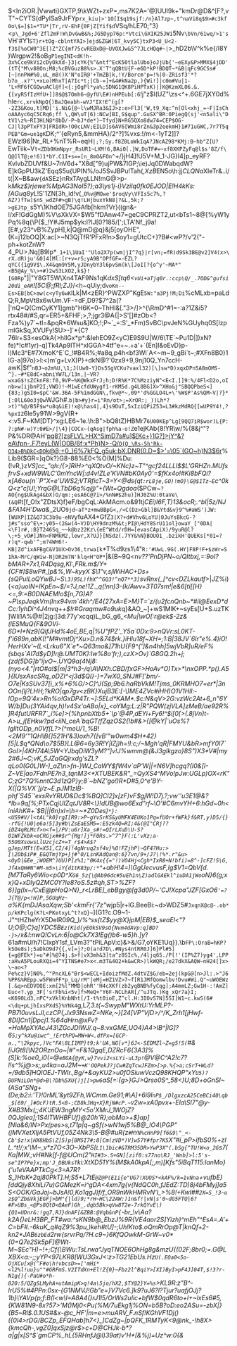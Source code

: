 $<In2iOR.|Vwwti}GXTP,9\kWZt+zxP=,ms7K2A='@]UUl9k+"kmDr@D&^[F?,vT"~CYTS(dPylSa9JrFYp`rx_kiu|>'1O[I$q19sjf:/n}Al7zp~,t^naVi8q$9>#c3kf0o\$=]$1=*TU*|Tr,rV-EhF{0FjZ[Yif$d`VSq/hLE70;"3}<`p\_Jgd+6'Zfl2mF!W\DvGwB&%;JG5Dyp76p:*Vtci\GXIK25JW1`5Nv`\bVn/61wq/>1's`VH'#Y1`ST}r+tOg-cblntYAI>]ejd&Z&W]6T_kvy5C}txP3<U_U<2-f3$[%oCW0^3E[)Z"ZC{mf75cvREBxD@~UVOXJw&5^7JLcHQq#~|`>_hD2b\V^k%e{/I8Y)Wrgpw2!&oB`gP1egINI<dK!h-3x%Cce9kVi2cDyOkXd-}3|cYK{%^&ntf^EcK50tlalUbo}oJjUb{'~eEXy&P>MMX$4jDD'(tT{"M\v88On;M8;%cBVGuzB8%s>.X'T"qQBtU{F-e6D*kP!BDQT~*&B|qFc9GCSs#[~|nnPW#%0,uL_m8()X'N"oIR@'+TmZB|k,!Y/Borcm'p=!%|0-ZRisf3'*?b7o_.x?"\+xLo)MhxT|A7Ic*t;|Cb-=]+&4#kNa2p,){Wi!]|c0m#Vu|1-'L+MF6fCGQwuACl@f]<{:jOgPl*ya%;SDNG1QK8PiHPTxK)|]K@KzmXL06.&.{[vyRSfIzMfU+]]8$@$7Omh6~@yfU\E#)nHPEub[:6`\!j"z$l(UZ"\zs<^+.6GE7jXY0d%hle`rc,xrvkNpQ{)BaJQeabh-wVJ"IX!E^(g[?-2Z3&Kou,t[MD['i.NiG{@~l\wMJRa3&IJ>z:e>Fl3['W,t9_Xq:^n[Ol<xhj_=~F|IsChoAAAyc6qC5CRq6;ff_\,QW\uT|6):NCw]BI,S$qup".GuSX^BR:0PiegQ(sj'<n5ali\"DtV1\z%~RI3HLN@*8bD/-P~bJ*de*)~Tfyd}N+RG5QXo8dw74=CEP$OG-CJ|l3pPTxFY3|FRIdR>!O0cLNV;EILD]s6AV6[Wmi8rZn&3p2eekmH}1#71uGWC,7r7T5qPEB"Gm=ue1gK`DK;^'{eRyn5,&mmHA}/2^?]%vxs:!/m<-1yT2]]?EWzl96|Nr_RL+%nT%R~eqH`|;?;Sy.f8Z0LoWkIqA?JNcAZ98*KMj:B~hb"Z[U?`EwTiik~V`t<ZDb9KmNpyr_RsUR1~LXM!6,BAi0[.}W,DoTF#=~xf8XKPZyFq@l$s'8Z/f\Q@]lT@;e!6)1*bY.C1I+s==[n_8mO&FOn^`+/}jH4]!U5V+M_1-JG}I4]p_eyRF?KvlvbZDUVf&U~7nV6d+"X8d["9)ujPW&7IGP;\ie)Jq0DWabqdW?E]kGpPU3kZ'EqqS5u{UPIN%/oJ5SvJBPu!Tah(,$XzB$EN5o\h:jj$CLQNa$XIeTr&..i/t(|X~B&aw`{dA`SEz}nRxTAygLLN!mG@>p-k*Mkz$)rjewe%MpAG3NoI5?};a3\ys1j-i}VziIq0fk0EJOD|E!H4kKs:[AGuq8y*L!S'1ZN[3h_id!v(_`O%v@MOwe'$roqVy\VFIs5c7%,?AZ?)fTw)$nS_wdZF#>gB)\q!LHjbuxYkN8|?&L,5k;?>gEJtp_`s5Y\1KhdOE75JGAfb[hkm?Vr}((gn&-I/xF!GdGgM)%V\sXkVX=\$W5"fDAnw47=geC9CPRZT2,ut<bTs1~8@[%yW1yPq%8q{\P{$_!Y#J5mp$yk:l?IJ[0?185/[';LTA'Nf_j9a![E#,y23^vB%ZypH],k|Q@mD@q}&j5[oyOHE",(K=j12bOQ|X:ac[>~N3QjTfR'PFxR!n>$oy1=gUtcC+}?B#<wP?/v'2("-ph+kotZnW?4_PU>.Nq[B9Ip*`_1+1\1UaI'"Ulo2X7p(wm|jI^7q}|r[vn;=fR)d9Sk3BE@v2]V4(x>\rX.dR)ju'&0]4[Ml:[r+v=rS;yA9B"OPfGF=-EZL?qYC({1g9V$\.X4&qm9Y5M,yJDnybY3l6pvSm(k\[JoI[?{o^y'~MA*"<B5@Ay_%\>+#)2wS3LXO2,k$}![G0Rp`"]|"Y8GT5W\Xn4TAF9Ns1qK*dxS[tq6<`vUi+aTjq0r.:ccp\Q/_.7OD&^gufsi20di_eAR`![5C@;fRl;ZJ}*/<h~qUiy;d`voKn--Es>EB[bC>aw(c<yTy6wK`ILk|M<zER}^PWZXP"KgE`5W:"a3Pj!M;Di`%cMLxb=paLdQ;R,MpVt8x6wUm.VF-=dF,D9?$7^2a(?|'nQ=Q(CmCyKY1]gmb"H6K=0~ThHI&[."3>/]>^{\RmD^#1=-:a?1Z&i5?rtx48#/#S,qr=ER5+&FHF;>,?;jgr3@A{|>S'[]#zOb<?Fza%)y7`~tl=&pqR*6Wsu&]KO;!;P~`_=:S'_*Fm)SvBC\pvJeN%GUyhq0S[lzpmIGkSq,XVUFy!SU>-]`*{C?76Ir+S3<esOkA(>hllGx*p*:&IehEO9Z<yC)E9S9U|W/6\TE`~Pu1D|])xN?fe)*!c#1yr)-q]Tk4Ap9lTH^xlGGA>4tf"e+~.+a'+`{En]I&oEvD}p-l)Mc3^E#7XmoK^E`C_!#B4R%;#a8q,p4h<bf3Wl`A<~m~9_gBi`t~;#XFn8B0}1IG-a]97o}>l:<)m'g+LvX)P}+dkN@?'0zx9+9,9nj10Q_Yn7ccH-awK|$f"`nBJ~o2m%U,\1;J(Uw0-Y}Ds5SgVCKu?vaxl32)[\]sw*D)xqxDPn5A8mOMS-^}.~#*E8dC+abniYW7L/13n,|~VR?wxaG$!sZCknF8:f0,9VP~%K@WkxFrJ;h;D!R%K*7C%MzziyN^<E<I.]]9:%/4Fl<D2o,oInb>w[ijbnP2I;VWD)!~M1wEcfdUWygf1-rKM5d.g4L8BG]X>^XHo&j"SBQQPbeS<]{83;)gSI0=$pC'&W.36A-5F%1mdGGN\,fkv@*~,09*'d%GGLO4L+\'%W$P'As%QM~V|?}*[:0lL60o3jQw`WJGh#\.`b|b>#y}r=i"Rn/ot>;=XrOR:;_))Lh*?>t)"%@/B5F$w*u8q&iE)!x@\has4|,4}s9DuT,5xIziQPiZ53=L3#kzMdRQ{[wUP9Y4!,?%pxIZ`6le5y91W>9gV(R+<:v5.F~KM[DT}^xg:LE6~1e.\h:B">bQ8tZ)HBMr7`6U00KEp^Lg[9QQ7iR$wor)L{P:?:pN#-w)Y:0#E>/|\4}|COCx~(qAsg|fph%a-o!Z`e1ejKAb{8!YR\w/%{8&j^"?P&%DR@AH'[pq8?[zsFLVL>HX^SimD7s#u]$[Kc+}1G?]>jY^&?eA\fpn-.F7!eyL(W|O0B/6f;x*Ph)N>-Q/`O{Q_\Rs-5h'Rk-O34>B%DkC<DO`k@8;+0_}6%7kFQ_g5uk:bX.DNR(0.D=$>'=\05`(GO~h)N3$6r](lInzSVWE@a<X.7,eZzGe%Sxa$;k4=b|QpVkt`*)%Lib9($GR=]qOk?}G8-88%E0<%O(M]%Du:(!vR,}z*VS]cc_"qh:/{>]RiH>^qXQtvO/~KNc}z~T"^gcf24LLLl$$L'GRHZn.MUfsfrvS+xdW9WLC'0mYncW|:d4v!ZLe'KVN#bK0Ay0'=$fKx4o!#Ki8bFQi?x[A6ou{n``P"X=e'UWS2;VTRficT~3=Y<@ds{qt`:rL8je,GO)!mO}\G@$1Tz~E`c^0kQ<z"c]U!;YrqG@LTbD6q%q@"+(Wt=Qgdoa*($PCw~`?AO{ng$UkAg4&bX)O/qm:;esA6C@7i>/%nN#$2hu)]HJ0Z%U:0taVe\(&Q`#t[f_O!x"ZDtsX)f}eF/bgCqL:AkMAcm.o&91tj*CEi)I6F,T)13&ocR;.^bI|5z/NJ&FA14H'Dwa&*_2UO`9jd~aT*z+mw8BpG<,/<C(Dz>Gbl]B&Ytd&v}9^%#aWS')JW:[WUXP|IZ&Q73C3b9u-eNV`yfuAX4*GfZ`3|X?+d#Vhv6LoYU|0JuYsBkcG-?j#s^sso^E\+:y05~(2&w(4~V)D\HY9dnzM%&t;PI@\HdY8SrU11ol}owaY_["0DA|<\F]r#,:B}T246Sq_~~k@bz22Kz\{eE^Wtd/rDH=[evasCApiX)/9yuR@l?\;+5_vO#]JNn<FNMkM2,lewr,X?UJ}[NSdz(.7YY&%N}BOUO1_.bzikH'QUEKs[*01=?r)q*-qwb'^;m?4WH6!-KB|Zd^ixAFBgC&V1UX>Ov36,trwa[k`*T%d9zs1\4"`R:'#UwL.9G(.HY|F8P!F+$zWr=S1hA~MrC/qWiw-NjDR2m7N'klq<H"OP*`|&(B~9Q<n*v??'PnDjPN\~o/Qltbxj,=:9oI?bMAR+7x1,R4Dqsg,KI:,FRk.m$\/Y+{CF#]$8wP#,]p&%,W~kyyX`$\1"v,sjWiHAC+Ds+{sQPuILoQYwBJ~S`\3)95L)fhX^^GQ3!^nQ7**3]`svRnx{_[^cv<DZLkautf*>|JZ%i){<*a}uoIN+IKpEn~$/=?J,ne!1Z._q(!nn)3-(k/Awv+3T07sm!|e&6[ti[[H}<=,9:=B0DNAEM!o$[n,7G)A?~P\spJeqkVm(Inx94vm`4kh^/E4{27xA=E>M}T=`z/(u2fcnQnb~*#il@EexD*dCc:1yhDi^4J4nvq++$\!r#Graqmw#o9uk*q}&AO_~]+wS1MlK+~syEs[U+S.uzTK]WIi1A%@#|2jg:]3d:77y'xcqq)L_bG_g6_*<Mu|\wO[:r@ek$-2z&(lESMuQ{F&9OVi-6D*I*Nz9[QifJHd%4oE,BE,q|%U"fPZ'_Y5a`0Dx:9>nQVr:sL0KT-f'i689n,abK(!"M#vmtDj^Xu>D.n&74$rk.}iHlu18f~XH=;1:B|38JV`6Ir"e%.4)iO!HerHXv'~(L<Lrku6"X`e*~Q63mo&]71hU{F9^{']&n4hh]5wjVbR]uR/eF%(sbqs`AI7d$yD]!r@.UMT0K):Iw%8o'fr;),czX>Ov)`G8GQ.2h+j;{zd(5DG]b"ijvO~.UYQ9a(4Nj8:(nyo<4."|rtO#a!$|m|3*h3-/q\A\NXh.CBD/fxGF>HoAv*O)Tx>*\nxOPP.*p().A5}{IUsxAscSRq_oDZI^<j3d$QI}-}=7wX0_SNJ#F['bm/-O7e|KsSUv37[i_x%*6%G/>C]^J(Sp;9b6.haRbVkM!Tjms_0KRMHO7=er*|3nOOn{lj?LHH;?kRO|qp7gv<zBK}XujB3E:[-\)ME4ZVc#iHH)O1V1Hll:-IOp=9Q'4x>Rn%o!GxDP4Tr.~]:5ELd*KAM*.$c:N&qV>2G:vzWc2At+6_n"6YW/b]Du(3YAi4qv,h)!v4Sx'oABo|x}_<oYMg:L:z|R"PQW(zjVLA]zMeB/ae92R%]R4futURFR7`_i%e]>{%hpnbXtb5+`\p`@4P,dEYi+Fy6!^$i[0[>(.8jVn)t-A>u_j[EHkw?pd<iiN_ceA`bqGT(fZqzOS2{!b#&>{[@kY|`uOs%?IglltODp_n0Vf[L?>(^moU/1_%B!<2M9'"1QH\B{]521H'&3)oxh7{[vB'"w0wm4$H*42}[5|L$q*QNd\o7$5B}LL@6=6y3R!Y|lZj)h=!I:c;/~Mgh'qR|FMYU&bR>mfY0I7`GoI>|4KH74A\5W<YJbqDiW3yM?"]v!J%wmm@(&J3glkgzo}8S")X3*V#|my2#6J~C;vK_5JZaGQjrxdg'sZL?qLo0(G0L)W-)_aZ\n>fn-}WJ_CaWY$fW4v`aP'W||=N6V]hcgq?(I0&[I-Z~VE|ao7FdnPE7n3_tqnM3<*XTUBEK&R"_=QyXS4^MVo!pJw:UGLp)OX<rK"C;zG^7Q%nntC3d1zQP}y;8`~bNZ'go!)R*D#5,0^e'BY-X(|Q%VX`]j/z~E.pJM1zIB-phf`S45`'exsRvYRUD&Dc$%BQ]Cl2]x[zF)vF$gjW!D7j.?;vw''u3E1@&?*Ib=9q[%;PTxCqjUIZqtJV8R<\}!dUB@wo6Exd"rf~\O'#C6mvYH+6:hGd~0h<iniAhK#+`$B|||6n)xl=\\h=~\*Z0Des)`*}:<US9#V/l<tAL"k0}rgI[R9:>P~gYvSrKS&yUMFK4EUKo1Pq=fUOr+fWFk}f&RT,y)D5/{}-rfG{!U0|e6a!5]3y#b\ZsEaESM5=:E5zk4Q=RI;4&(@I"CRj??iDZ4qRLMcf>n<f=|/PV:u6r]Xa_s#!=QIrLXuD\U-S?01WFZkbk<eCRGjx##$r^{Mg!]j*F0Rs.>^7^}F(:L'vXz;a-55O0XsowsLlUzcjcZ+=T_r$4>A$?gJep/MTt(E=X51,CI/4]!4gNruq2sf4v}%O!FZjhP|~QF4?Hu:>[\2Ob$iP#_E&QTmjYp+}j#"0/LsnKAdQan@:6}7vn/9+/J?\!%*.r"&u><OyD|&Ee_;WOEM^)UU)P[z%1;"0K4x{{="!)VO4Hj<Cgh*IxR8+N!bfi)=8^-]cFZ!S\G,Jf4xQH#N"#M-m5>\iY{d1tK83p/:*`^+abH!4=)\GgUecvusF,Ig$V1=QbV[d.[M7TaRy6Wio<p0D^X`G6_5z{\@Ab96dc#5uEh1n\Z)adlGAEkl^iuDA1jWo`oN}6(g;xx}Q+xDlyQZMC0Y?le8\?oS.5z#qh,ST>%ZF?6}]g(lx~/CxE@pHoQ>N}_r<LrBE]_ebBgy@[g3d0P/~'CJ!Xcpa"JZF[GxO6`'=?J{T@/p<!H]P,5GUqHz`-a%K{mDJAsaXqw;Sb'<kmFr{'7z"w*jp5|r+lG.BeeBi:~d>WDZ5#`JxqnX@c@-.ob*p/kKPclg(K?L<PKetxyL^t?xQ}~`](G1?c.O9~1-J"^tHZheYrX5DelR0*9Q_}/%^ss{tZ$yy@X}jpM|EB}$_seaEl<"?U;O@;C}q]YDC5B`Ez(Kid(yEOkSV9sO{Nvm4dAVp:q]BD?-}>/k`&!:nwQ!CvLn:6|o@Ck7X3!Eg()b6-w5}h.]y*?61a#mU/h7!ClxpY1sf_LVm3?"tPiLApV:c}&>&/G7,oYKE1Uq}}.\b`FP\:OraB=hKP?kSOe8s);5aDkO9d7{{,v[=j?;O(a!d7D\.#Nys4ntRR0J]6}Pl#5]{=g@FEk*}=u"#]%@74j.$>f|vX3mh&3]ta^z8SIc%,/4ljq65./P[!'(IP%Z7)yg4',LPP:aHvA5PLouRXQi=4^YITNS#e7>x<.m3T&4O2+k&wCR>)lkWQR;/e27dkX&AQW~nH24[]x>\~ao<?Pe%cz}V]N0%,^"PncXL6"Br$<wECL+IdoizfMdZ.4dtVZ$G/eb=2ej(kpG@[n>Jl:.>"J6%PP&%REpp.w5FWnFF*p_Lq/rM"|eMj=HZ1VZ>7~f[R1JMfQomwlbv!Dvu#Wi.Q"~uWOEWz[.&q>nEDVOQE:xm[2%l"MMD|ohR''H4cXKf(zb2yqBNB%fyCqg];A4mmLZ;Gw1H-:!AmZ]Euc<?.yp_3F['srFb%i<5v]f>MeQ+"Y6F-NCLhAR[/^uJTq.)Kg_xQr7a}I;<K690Ld3,nPC*xVklKnbNht[/I-t%t0ioE,Z^cl.H:3IOvS7N]5SI]W1~c.kwS(6#<\dq+pLjh[xsPXdS}%YNk4`g,L*7,3.t{~SwypM"WXtU:YrMLP?-PB7I0uvsLJI\,czCP(,Jx93NswZ=NKe,~}[24[VP"VjD>/^/K_Zrh1[jHwf-8Dl]Cn1|Dpcj1.%64dHrn@xFv?=HoMpXYAcJ43\ZGcJDlWJ/.q~8:vxGME,UO4}A4>IB^|lG]?6`5;y^kXu@iwc^_!ErthPQ=MW+W<.dfPx=[GCP-a.,"\2kpyc,)Vc"FA\8LI1MP}t9;k'UA,NG[v*}6J<-SEDMZl~Z=g5!S(`#&[iJGt8[\N2ORznOo~|#"=F&1QgqE,DZRcF6{3A3]%(S]k:%oe0_i0(=@`eBGA{@yK,w}7vvi2<sLYi-uL3p!`@V@C^A2!c7?I!s^%j@>s;,u4ka=aJ2M~`+K'OQPekJ?jCw#ZqTcwJFZm>[>p.%{>a;cSrT+WLd?`=/9db5]HQIOEJ-TWIr.,Bg/+&ayKU2>u0fOSiuwVczQ98KHQP"xY`U5)?BUPNiLOn*@d>B\?Db%5XU{)j[[>pw6`aS[=:{g>}GJ>Qrso0S^_58<}U;8<i>D+oGnSI~(ASa"SNg+(De;b2:i:'T}!0rML'&yt9ZFh,WCmm.Ge91;#\A]+6i9I`nP$_/DlgxzcA25CeBCi40\qb_$[69/_]#OcF)tR.5<8-;CD8kJHq+X}RjN#cP.~V`2w=xA0pvx+-Ela\SI7"@y-X#B3Mx(;;4K'JEW3ngMY<5o'XMrJ_1WOjZ?0QJglea];1S4ITWHBFUf\}@20h'R};obMa>+$}ap][Nla&6/lN>Px(pes>s,t71p|q~gSf(>wN1wj5%B@_!O4\PGP"(jMVXetX*IjA5PtVUf,05Z4Nk3\5-B@#uR{z`#MYN%cHnP9[f6&9\"_<-Cb'$z!x|HX8HbS\Z]5)p{8M5I7#;8[Cm(zVD*)V]w57Y#fpr7K5`X"#i_pP>ifbS0%+zIL.^t!/;x'\M~_v*z7O<3O~XbPS[`L1\1bic#&TRM35DR>YwP3X^(.bSg{^TU!W<o_2G`s7(Ka|MW.;vH#Nk[f-f@UCm(2"`HI#3>.S+GN][zif0:s77no\RJ_'Wnb]>l:5's-se^IP7Pe}x;mp'J_DBUksT`ki:XtXD51Y%(M$kA0kpA[;,m)[Kfs"5iBqT11*5:lanMo}{'u1eVAAPTkCg<3=A7R?S_)HbK+2qj80PkT].H;S5+L7*tE`@Z@P(E1i{e"UG7!XUOS*<kAF%/k=1vNna`+vufbE}[ddQjy8XhiLi7*u)GGMezK=i^gDA<4xm7g{v{NdQC0h,fJEdZ:T*D)8j4bFMyj]a5S<OOK/GaJoj~bJsA!0,Ko1qgJ)f/f_OR9nWkHMRvN'I_>%8!+KwI##`2X=S_!3~uz$Q^Zb&VkjEGFj>bM"{|ld)9;*rH~HC\22AW:)1n&f!|vN|s'0~dG5FTQ|6?#F>UBs_<@Ps8QtD<QAeF)Gh_.dqb5Bk>qVw8T2e-7rkQYvE\){Q1=UDnr&:!gq7,RJ}dnAF[&ZBB:@Vqb&nP{`-br_\v\Aa?k2A{)eLH3BP_FT#wa:^sKN9b@_EbzJ%9R{VE4aor2S]Yizh)^mEh"^EsA=.A'+C=bF#.-6kuK_q\#qZ9%3pu,)keh#tU]-;Uh!Kto$.oQmRrOp@T|knQf+2-kn2*JAB`6zbEd`2rw{srvrPq/?H.c9~}6KfQOwkM-GrW~v0*{0=Q7e2Sk5pF]@Wt-M~$Ec"H)~!+;Cf{\BWu:TsLrwa"Jyq*TNOE6OhHg8g&mzU{(02F;8br0;=.G@LXBX<a:-;;yYP<97LKR8[WU3GxJ<:z>T*G21EbUs.Hz`U(.EOa0<5o-OjXCu[x@(^F#o\h!vbcsD>=['mHi*<l2%l!uu}u""#GRFmS.V2ITdXn+El!Z{0}~Fbz2l^BqiY>[XI)ByI>pF4J]04T,$!3?r-N1g{){-PaU#o*h-820:5/QZgSLMyhA+utAmipK>q!4a\5jo/hX2,$TY@2}Y=%s`>KL9R:z"B^-IrU5%#4PPn:0sx-{G1NMVJ!Gb"e=}V7Vc6.]k9?uJ6?l?Tjur?uafjOJj?1b}\YAVp{p;f:B(I<w\I=A8A4(}rJ1l5/OrWs2uIic+bfW$0qdR6to+I+~lxEs6#5,{KW81N9-8x?57>'M()Mj0<Pu(%M/7uEkg1j%ON=b5B?oD:eo2ASu=-zbX|}{B5~Rl$.0.1US#&x-@c_HF'|m=e>muARV_F.nSf!KGhVF1Dj()({0l4>rDG/BCZp_EFQHab]h7<}_]CdZg~|pQFK_1RMTyK<9@nk_-!h8X>{kmcQh-,vgZ0]qxSjz<rZ>@r$>c+D@CHJk-b*?a|g|x[S^$`gmCP%_hL{5RHnfJ@l)39at)v'H*[&%j)=Uz^w:0{&